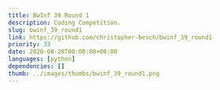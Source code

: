 ```yaml
---
title: BwInf 39 Round 1
description: Coding Competition.
slug: bwinf_39_round1
link: https://github.com/christopher-besch/bwinf_39_round1
priority: 33
date: 2020-08-28T00:00:00+00:00
languages: [python]
dependencies: []
thumb: ../images/thumbs/bwinf_39_round1.png
---
```


